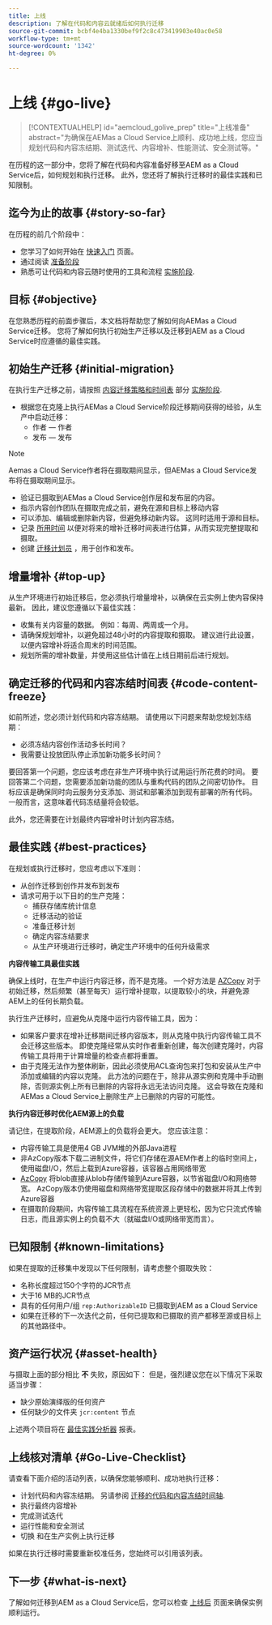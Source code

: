 ```yaml
---
title: 上线
description: 了解在代码和内容云就绪后如何执行迁移
source-git-commit: bcbf4e4ba1330bef9f2c8c473419903e40ac0e58
workflow-type: tm+mt
source-wordcount: '1342'
ht-degree: 0%

---
```



# 上线 {#go-live}

>[!CONTEXTUALHELP]
>id="aemcloud_golive_prep"
>title="上线准备"
>abstract="为确保在AEMas a Cloud Service上顺利、成功地上线，您应当规划代码和内容冻结期、测试迭代、内容增补、性能测试、安全测试等。"

在历程的这一部分中，您将了解在代码和内容准备好移至AEM as a Cloud Service后，如何规划和执行迁移。 此外，您还将了解执行迁移时的最佳实践和已知限制。

## 迄今为止的故事 {#story-so-far}

在历程的前几个阶段中：

* 您学习了如何开始在 [快速入门](/help/journey-migration/getting-started.md) 页面。
* 通过阅读 [准备阶段](/help/journey-migration/readiness.md)
* 熟悉可让代码和内容云随时使用的工具和流程 [实施阶段](/help/journey-migration/implementation.md).

## 目标 {#objective}

在您熟悉历程的前面步骤后，本文档将帮助您了解如何向AEMas a Cloud Service迁移。 您将了解如何执行初始生产迁移以及迁移到AEM as a Cloud Service时应遵循的最佳实践。

## 初始生产迁移 {#initial-migration}

在执行生产迁移之前，请按照 [内容迁移策略和时间表](/help/journey-migration/implementation.md##strategy-timeline) 部分 [实施阶段](/help/journey-migration/implementation.md).

* 根据您在克隆上执行AEMas a Cloud Service阶段迁移期间获得的经验，从生产中启动迁移：
   * 作者 — 作者
   * 发布 — 发布

>[!NOTE]
>
>Aemas a Cloud Service作者将在摄取期间显示，但AEMas a Cloud Service发布将在摄取期间显示。

* 验证已摄取到AEMas a Cloud Service创作层和发布层的内容。
* 指示内容创作团队在摄取完成之前，避免在源和目标上移动内容
* 可以添加、编辑或删除新内容，但避免移动新内容。 这同时适用于源和目标。
* 记录 [所用时间](/help/journey-migration/implementation.md#gathering-data) 以便对将来的增补迁移时间表进行估算，从而实现完整提取和摄取。
* 创建 [迁移计划员](/help/journey-migration/implementation.md#migration-plan) ，用于创作和发布。

## 增量增补 {#top-up}

从生产环境进行初始迁移后，您必须执行增量增补，以确保在云实例上使内容保持最新。 因此，建议您遵循以下最佳实践：

* 收集有关内容量的数据。 例如：每周、两周或一个月。
* 请确保规划增补，以避免超过48小时的内容提取和摄取。 建议进行此设置，以便内容增补将适合周末的时间范围。
* 规划所需的增补数量，并使用这些估计值在上线日期前后进行规划。

## 确定迁移的代码和内容冻结时间表 {#code-content-freeze}

如前所述，您必须计划代码和内容冻结期。 请使用以下问题来帮助您规划冻结期：

* 必须冻结内容创作活动多长时间？
* 我需要让投放团队停止添加新功能多长时间？

要回答第一个问题，您应该考虑在非生产环境中执行试用运行所花费的时间。 要回答第二个问题，您需要添加新功能的团队与重构代码的团队之间密切协作。 目标应该是确保同时向云服务分支添加、测试和部署添加到现有部署的所有代码。 一般而言，这意味着代码冻结量将会较低。

此外，您还需要在计划最终内容增补时计划内容冻结。

## 最佳实践 {#best-practices}

在规划或执行迁移时，您应考虑以下准则：

* 从创作迁移到创作并发布到发布
* 请求可用于以下目的的生产克隆：
   * 捕获存储库统计信息
   * 迁移活动的验证
   * 准备迁移计划
   * 确定内容冻结要求
   * 从生产环境进行迁移时，确定生产环境中的任何升级需求

**内容传输工具最佳实践**

确保上线时，在生产中运行内容迁移，而不是克隆。 一个好方法是 [AZCopy](/help/journey-migration/content-transfer-tool/using-content-transfer-tool/handling-large-content-repositories.md) 对于初始迁移，然后频繁（甚至每天）运行增补提取，以提取较小的块，并避免源AEM上的任何长期负载。

执行生产迁移时，应避免从克隆中运行内容传输工具，因为：

* 如果客户要求在增补迁移期间迁移内容版本，则从克隆中执行内容传输工具不会迁移这些版本。 即使克隆经常从实时作者重新创建，每次创建克隆时，内容传输工具将用于计算增量的检查点都将重置。
* 由于克隆无法作为整体刷新，因此必须使用ACL查询包来打包和安装从生产中添加或编辑的内容以克隆。 此方法的问题在于，除非从源实例和克隆中手动删除，否则源实例上所有已删除的内容将永远无法访问克隆。 这会导致在克隆和AEMas a Cloud Service上删除生产上已删除的内容的可能性。

**执行内容迁移时优化AEM源上的负载**

请记住，在提取阶段，AEM源上的负载将会更大。 您应该注意：

* 内容传输工具是使用4 GB JVM堆的外部Java进程
* 非AzCopy版本下载二进制文件，将它们存储在源AEM作者上的临时空间上，使用磁盘I/O，然后上载到Azure容器，该容器占用网络带宽
* [AzCopy](/help/journey-migration/content-transfer-tool/using-content-transfer-tool/handling-large-content-repositories.md) 将blob直接从blob存储传输到Azure容器，以节省磁盘I/O和网络带宽。 AzCopy版本仍使用磁盘和网络带宽提取区段存储中的数据并将其上传到Azure容器
* 在摄取阶段期间，内容传输工具流程在系统资源上更轻松，因为它只流式传输日志，而且源实例上的负载不大（就磁盘I/O或网络带宽而言）。

## 已知限制 {#known-limitations}

如果在提取的迁移集中发现以下任何限制，请考虑整个摄取失败：

* 名称长度超过150个字符的JCR节点
* 大于16 MB的JCR节点
* 具有的任何用户/组 `rep:AuthorizableID` 已摄取到AEM  as a Cloud Service
* 如果在迁移的下一次迭代之前，任何已提取和已摄取的资产都移至源或目标上的其他路径中。

## 资产运行状况 {#asset-health}

与摄取上面的部分相比 **不** 失败，原因如下： 但是，强烈建议您在以下情况下采取适当步骤：

* 缺少原始演绎版的任何资产
* 任何缺少的文件夹 `jcr:content` 节点

上述两个项目将在 [最佳实践分析器](/help/journey-migration/best-practices-analyzer/overview-best-practices-analyzer.md) 报表。

## 上线核对清单 {#Go-Live-Checklist}

请查看下面介绍的活动列表，以确保您能够顺利、成功地执行迁移：

* 计划代码和内容冻结期。 另请参阅 [迁移的代码和内容冻结时间轴](#code-content-freeze).
* 执行最终内容增补
* 完成测试迭代
* 运行性能和安全测试
* 切换 和在生产实例上执行迁移

如果在执行迁移时需要重新校准任务，您始终可以引用该列表。

## 下一步 {#what-is-next}

了解如何迁移到AEM  as a Cloud Service后，您可以检查 [上线后](/help/journey-migration/post-go-live.md) 页面来确保实例顺利运行。